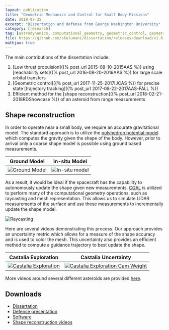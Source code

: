 ```yaml
---
layout: publication
title: "Geometric Mechanics and Control for Small Body Missions"
date: 2018-07-25
excerpt: "Dissertation and defense from George Washington University"
category: [research]
tag: [astrodynamics, computational_geometry, geometric_control, geometric_mechanics, python, publication, cpp]
file: https://github.com/skulumani/dissertation/releases/download/v1.6.0/dissertation.pdf 
mathjax: true
---
```


The main contributions of the dissertation include:

1. [Low thrust propulsion]({% post_url 2015-08-10-2015AAS %}) using [reachability sets]({% post_url 2016-08-20-2016AAS %})  for large scale orbital transfers
2. [Geometric control]({% post_url 2017-11-25-2017IJCAS %}) for precise state [trajectory tracking]({% post_url 2017-08-22-2017AAS-FALL %})
3. Efficient method for the [shape reconstruction]({% post_url 2018-02-21-2018RDShowcase %}) of an asteroid from range measurements

## Shape reconstruction

In order to operate near a small body, we require an accurate gravitational model.
The standard approach is to utilize the [polyhedron potential model](https://link.springer.com/article/10.1007/BF00053511) which computes the gravity given the shape of the body.
However, prior to arrival only a coarse shape model is possible using ground based measurements.

| Ground Model | In-situ Model |
:----------:|:-----------:|
![Ground Model](https://raw.githubusercontent.com/skulumani/dissertation/master/figures/mathematical_background/itokawa_radar_isometric.jpg) | ![In-situ model](https://raw.githubusercontent.com/skulumani/dissertation/master/figures/mathematical_background/itokawa_isometric.jpg)

As a result, it would be ideal if the spacecraft has the capability to autonomously update the shape given new measurements. 
[CGAL](https://www.cgal.org/) is utilized to perform many of the computational geometry operations, such as raycasting and mesh representation.
This allows us to simulate LIDAR measurements of the surface and use these measurements to incrementally update the shape model.

![Raycasting](https://github.com/skulumani/dissertation/raw/master/figures/2018_SSPI/castalia_raycasting_plot.jpg)

Here are several videos demonstrating this process.
Our approach provides an uncertainty metric which allows for a measure of the shape accuracy and is used to color the mesh.
This uncertainty also provides an efficient method to compute a guidance trajectory to best update the shape.

| Castalia Exploration | Castalia Uncertainty |
:-----------:|:----------------:
[![Castalia Exploration]( https://img.youtube.com/vi/EMlYvBGN8S0/maxresdefault.jpg )](https://youtu.be/EMlYvBGN8S0) | [![Castalia Exploration Cam Weight](https://img.youtube.com/vi/jz-_SIi4a5A/maxresdefault.jpg)](https://youtu.be/jz-_SIi4a5A)

More videos around several different asteroids are provided [here](https://www.youtube.com/playlist?list=PL3wJMXefOGf7CUFEN3aufjk-fYnC42c0W).

## Downloads

* [Dissertation](https://github.com/skulumani/dissertation/releases/download/v1.6.0/dissertation.pdf)
* [Defense presentation](https://github.com/skulumani/dissertation/releases/download/v1.6.0/dissertation.pdf)
* [Software](https://github.com/skulumani/asteroid_dumbbell)
* [Shape reconstruction videos](https://www.youtube.com/playlist?list=PL3wJMXefOGf7CUFEN3aufjk-fYnC42c0W)
